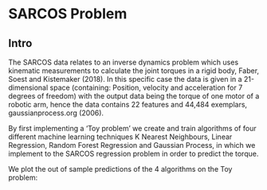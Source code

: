 # SARCOS Problem

## Intro
The SARCOS data relates to an inverse dynamics problem which uses kinematic measurements to calculate the joint torques in a rigid body, Faber, Soest and Kistemaker (2018). In this specific case the data is given in a 21-dimensional space (containing: Position, velocity and acceleration for 7 degrees of freedom) with the output data being the torque of one motor of a robotic arm, hence the data contains 22 features and 44,484 exemplars, gaussianprocess.org (2006).

By first implementing a ‘Toy problem’ we create and train algorithms of four different machine learning techniques K Nearest Neighbours, Linear Regression, Random Forest Regression and Gaussian Process, in which we implement to the SARCOS regression problem in order to predict the torque.

We plot the out of sample predictions of the 4 algorithms on the Toy problem:

<img src>
<img src>
<img src>
<img src>


